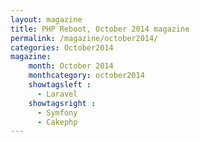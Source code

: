 ```yaml
---
layout: magazine
title: PHP Reboot, October 2014 magazine
permalink: /magazine/october2014/
categories: October2014
magazine:
    month: October 2014
    monthcategory: october2014
    showtagsleft :
      - Laravel
    showtagsright :
      - Symfony
      - Cakephp
---
```


